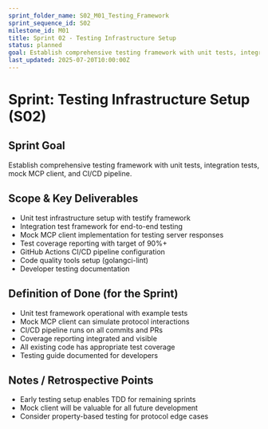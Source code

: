 ```yaml
---
sprint_folder_name: S02_M01_Testing_Framework
sprint_sequence_id: S02
milestone_id: M01
title: Sprint 02 - Testing Infrastructure Setup
status: planned
goal: Establish comprehensive testing framework with unit tests, integration tests, mock MCP client, and CI/CD pipeline.
last_updated: 2025-07-20T10:00:00Z
---
```


# Sprint: Testing Infrastructure Setup (S02)

## Sprint Goal
Establish comprehensive testing framework with unit tests, integration tests, mock MCP client, and CI/CD pipeline.

## Scope & Key Deliverables
- Unit test infrastructure setup with testify framework
- Integration test framework for end-to-end testing
- Mock MCP client implementation for testing server responses
- Test coverage reporting with target of 90%+
- GitHub Actions CI/CD pipeline configuration
- Code quality tools setup (golangci-lint)
- Developer testing documentation

## Definition of Done (for the Sprint)
- Unit test framework operational with example tests
- Mock MCP client can simulate protocol interactions
- CI/CD pipeline runs on all commits and PRs
- Coverage reporting integrated and visible
- All existing code has appropriate test coverage
- Testing guide documented for developers

## Notes / Retrospective Points
- Early testing setup enables TDD for remaining sprints
- Mock client will be valuable for all future development
- Consider property-based testing for protocol edge cases